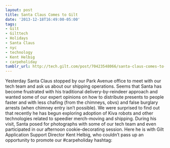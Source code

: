```yaml
---
layout: post
title: Santa Claus Comes to Gilt
date: '2013-12-18T16:49:00-05:00'
tags:
- Gilt
- Gilttech
- Holidays
- Santa Claus
- nyc
- technology
- Kent Helbig
- carpeholiday
tumblr_url: http://tech.gilt.com/post/70423548066/santa-claus-comes-to-gilt
---
```


Yesterday Santa Claus stopped by our Park Avenue office to meet with our tech team and ask us about our shipping operations. Seems that Santa has become frustrated with his traditional delivery-by-reindeer approach and wanted some of our expert opinions on how to distribute presents to people faster and with less chafing (from the chimneys, obvs) and false burglary arrests (when chimney entry isn’t possible). We were surprised to find out that recently he has begun exploring adoption of Kiva robots and other technologies related to speedier merch-moving and shipping.
During his visit, Santa posed for photographs with some of our tech team and even participated in our afternoon cookie-decorating session. Here he is with Gilt Application Support Director Kent Helbig, who couldn’t pass up an opportunity to promote our #carpeholiday hashtag:


